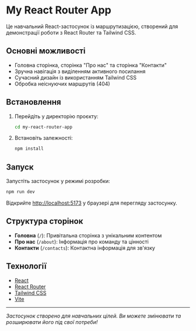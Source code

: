 # My React Router App

Це навчальний React-застосунок із маршрутизацією, створений для демонстрації роботи з React Router та Tailwind CSS.

## Основні можливості
- Головна сторінка, сторінка "Про нас" та сторінка "Контакти"
- Зручна навігація з виділенням активного посилання
- Сучасний дизайн із використанням Tailwind CSS
- Обробка неіснуючих маршрутів (404)

## Встановлення
1. Перейдіть у директорію проєкту:
   ```bash
   cd my-react-router-app
   ```
2. Встановіть залежності:
   ```bash
   npm install
   ```

## Запуск
Запустіть застосунок у режимі розробки:
```bash
npm run dev
```

Відкрийте [http://localhost:5173](http://localhost:5173) у браузері для перегляду застосунку.

## Структура сторінок
- **Головна** (`/`): Привітальна сторінка з унікальним контентом
- **Про нас** (`/about`): Інформація про команду та цінності
- **Контакти** (`/contacts`): Контактна інформація для зв'язку

## Технології
- [React](https://react.dev/)
- [React Router](https://reactrouter.com/)
- [Tailwind CSS](https://tailwindcss.com/)
- [Vite](https://vitejs.dev/)

---

_Застосунок створено для навчальних цілей. Ви можете змінювати та розширювати його під свої потреби!_
